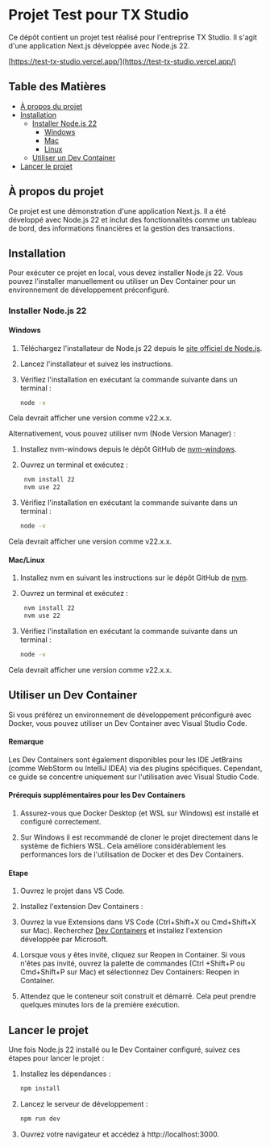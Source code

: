 # Projet Test pour TX Studio

Ce dépôt contient un projet test réalisé pour l'entreprise TX Studio. Il s'agit d'une application Next.js développée avec Node.js 22.

[https://test-tx-studio.vercel.app/](https://test-tx-studio.vercel.app/)

## Table des Matières

- [À propos du projet](#à-propos-du-projet)
- [Installation](#installation)
  - [Installer Node.js 22](#installer-nodejs-22)
    - [Windows](#windows)
    - [Mac](#mac)
    - [Linux](#linux)
  - [Utiliser un Dev Container](#utiliser-un-dev-container)
- [Lancer le projet](#lancer-le-projet)

## À propos du projet

Ce projet est une démonstration d'une application Next.js. Il a été développé avec Node.js 22 et inclut des fonctionnalités comme un tableau de bord, des informations financières et la gestion des transactions.

## Installation

Pour exécuter ce projet en local, vous devez installer Node.js 22. Vous pouvez l'installer manuellement ou utiliser un Dev Container pour un environnement de développement préconfiguré.

### Installer Node.js 22

#### Windows

1. Téléchargez l'installateur de Node.js 22 depuis le [site officiel de Node.js](https://nodejs.org/).
2. Lancez l'installateur et suivez les instructions.
3. Vérifiez l'installation en exécutant la commande suivante dans un terminal :

   ```bash
   node -v
   ```

Cela devrait afficher une version comme v22.x.x.

Alternativement, vous pouvez utiliser nvm (Node Version Manager) :

1. Installez nvm-windows depuis le dépôt GitHub de [nvm-windows](https://github.com/coreybutler/nvm-windows).
2. Ouvrez un terminal et exécutez :

   ```bash
    nvm install 22
    nvm use 22
   ```

3. Vérifiez l'installation en exécutant la commande suivante dans un terminal :

   ```bash
   node -v
   ```

Cela devrait afficher une version comme v22.x.x.

#### Mac/Linux

1. Installez nvm en suivant les instructions sur le dépôt GitHub de [nvm](https://github.com/nvm-sh/nvm).

2. Ouvrez un terminal et exécutez :

   ```bash
    nvm install 22
    nvm use 22
   ```

3. Vérifiez l'installation en exécutant la commande suivante dans un terminal :

   ```bash
   node -v
   ```

Cela devrait afficher une version comme v22.x.x.

## Utiliser un Dev Container

Si vous préférez un environnement de développement préconfiguré avec Docker, vous pouvez utiliser un Dev Container avec Visual Studio Code.

#### Remarque

Les Dev Containers sont également disponibles pour les IDE JetBrains (comme WebStorm ou IntelliJ IDEA) via des plugins spécifiques. Cependant, ce guide se concentre uniquement sur l'utilisation avec Visual Studio Code.

#### Prérequis supplémentaires pour les Dev Containers

1. Assurez-vous que Docker Desktop (et WSL sur Windows) est installé et configuré correctement.

2. Sur Windows il est recommandé de cloner le projet directement dans le système de fichiers WSL. Cela améliore considérablement les performances lors de l'utilisation de Docker et des Dev Containers.

#### Etape

1. Ouvrez le projet dans VS Code.

2. Installez l'extension Dev Containers :

3. Ouvrez la vue Extensions dans VS Code (Ctrl+Shift+X ou Cmd+Shift+X sur Mac).
   Recherchez [Dev Containers](https://marketplace.visualstudio.com/items?itemName=ms-vscode-remote.remote-containers) et installez l'extension développée par Microsoft.

4. Lorsque vous y êtes invité, cliquez sur Reopen in Container.
    Si vous n'êtes pas invité, ouvrez la palette de commandes (Ctrl +Shift+P ou Cmd+Shift+P sur Mac) et sélectionnez Dev Containers: Reopen in Container.

5. Attendez que le conteneur soit construit et démarré. Cela peut prendre quelques minutes lors de la première exécution.

## Lancer le projet

Une fois Node.js 22 installé ou le Dev Container configuré, suivez ces étapes pour lancer le projet :

1. Installez les dépendances :

   ```bash
   npm install
   ```

2. Lancez le serveur de développement :

   ```bash
   npm run dev
   ```

3. Ouvrez votre navigateur et accédez à http://localhost:3000.
